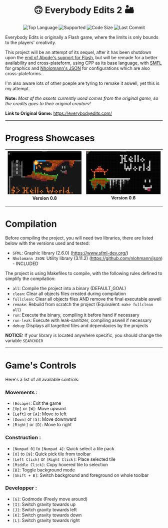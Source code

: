 <!-- Github Link: https://github.com/BlankRose/EverybodyEdits2 -->
<h1 align='center'><b> 🙃 Everybody Edits 2 🏜 </b></h1>

<p align="center">
	<img alt="Top Language" src="https://img.shields.io/static/v1?label=Language&message=CPP+(STD-17)&color=A83262&style=plastic"/>
	<img alt="Supported" src="https://img.shields.io/static/v1?label=Supported+OS&message=Linux+/+OSX&color=218C15&style=plastic"/>
	<img alt="Code Size" src="https://img.shields.io/github/languages/code-size/BlankRose/everybodyedits2?label=Code+Size&color=informational&style=plastic"/>
	<img alt="Last Commit" src="https://img.shields.io/github/last-commit/BlankRose/everybodyedits2?label=Last+Commit&color=BA7829&style=plastic"/>
</p>

Everybody Edits is originally a Flash game, where the limits is only bounds to the players' creativity.

This project will be an attempt of its sequel, after it has been shutdown upon the
[end of Abode's support for Flash](https://www.adobe.com/products/flashplayer/end-of-life.html),
but will be remade for a better availability and cross-plateform, using CPP as its base language,
with [SMFL](https://www.sfml-dev.org/) for graphics and [Nholomann's JSON](https://github.com/nlohmann/json)
for configurations which are also cross-plateforms.

I'm also aware lots of other poeple are tyring to remake it aswell, yet this is my attempt.

__Note:__ *Most of the assets currently used comes from the original game, so the credits goes to their original creators!*

__Link to Original Game:__ https://everybodyedits.com/

--------------------

# Progress Showcases

|![](docs/Showcase-0.8.png) Version 0.8|![](docs/Showcase-0.6.png) Version 0.6|
|--------------------------------------|--------------------------------------|

--------------------

# Compilation

Before compiling the project, you will need two libraries, there are listed below with the versions used and tested:
 - `SFML`: Graphic library (2.6.0) (https://www.sfml-dev.org/)
 - `Nholomann JSON`: Utility library (3.11.2) (https://github.com/nlohmann/json) - INCLUDED

The project is using Makefiles to compile, with the following rules defined to simplify the compilation:
 - `all`: Compile the project into a binary (DEFAULT_GOAL)
 - `clean`: Clear all objects files created during compilation
 - `fullclean`: Clear all objects files AND remove the final executable aswell
 - `remake`: Rebuild from scratch the project (Equivalent: `make fullclean all`)
 - `run`: Execute the binary, compiling it before hand if necessary
 - `run-leak`: Execute with leak-sanitizer, compiling aswell if necessary
 - `debug`: Displays all targetted files and dependacies by the projects

__NOTICE:__ If your library is located anywhere specific, you should change the variable `SEARCHDIR`

--------------------

# Game's Controls

Here's a list of all available controls:

### Movements :
- `[Escape]`: Exit the game
- `[Up]` or `[W]`: Move upward
- `[Left]` or `[A]`: Move to left
- `[Down]` or `[S]`: Move downward
- `[Right]` or `[D]`: Move to right

### Construction :
- `[Numpad 0]` to `[Numpad 4]`: Quick select a tile pack
- `[0]` to `[9]`: Quick pick tile from toolbar
- `[Left Click]` or `[Right Click]`: Place selected tile
- `[Middle Click]`: Copy hovered tile to selection
- `[B]`: Toggle background mode
- `[Shift + B]`: Switch background and foreground on whole toolbar

### Developper :
- `[G]`: Godmode (Freely move around)
- `[I]`: Switch gravity towards up
- `[J]`: Switch gravity towards left
- `[K]`: Switch gravity towards down
- `[L]`: Switch gravity towards right
